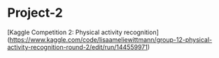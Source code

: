 # Project-2
[Kaggle Competition 2: Physical activity recognition]
(https://www.kaggle.com/code/lisaameliewittmann/group-12-physical-activity-recognition-round-2/edit/run/144559971)
